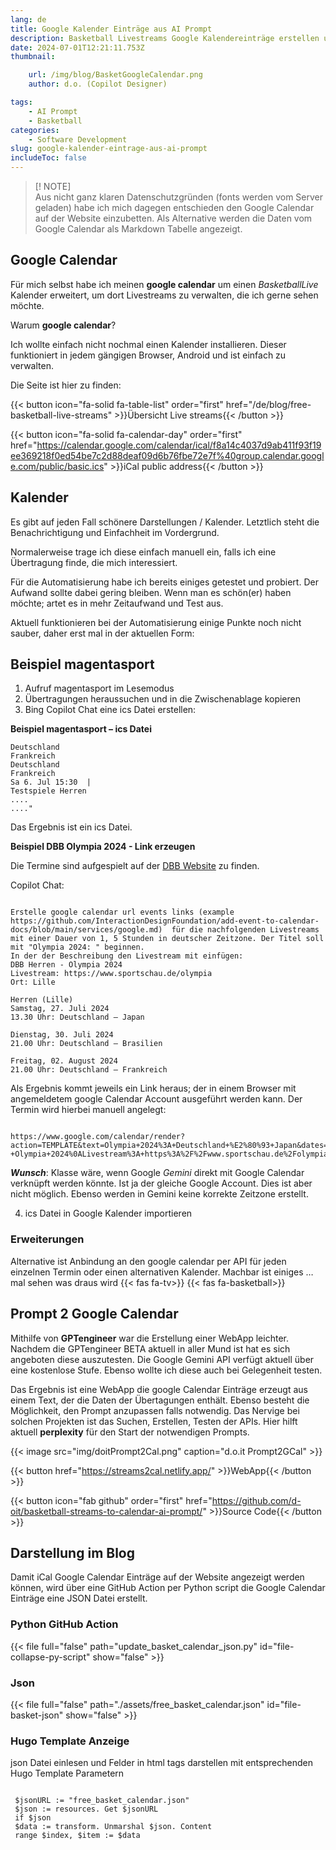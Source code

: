 ```yaml
---
lang: de
title: Google Kalender Einträge aus AI Prompt
description: Basketball Livestreams Google Kalendereinträge erstellen und auf Website darstellen.
date: 2024-07-01T12:21:11.753Z
thumbnail:

    url: /img/blog/BasketGoogleCalendar.png
    author: d.o. (Copilot Designer)

tags:
    - AI Prompt
    - Basketball
categories:
    - Software Development
slug: google-kalender-eintrage-aus-ai-prompt
includeToc: false
---
```


> [! NOTE]  
> Aus nicht ganz klaren Datenschutzgründen (fonts werden vom Server geladen) habe ich mich dagegen entschieden den Google Calendar auf der Website einzubetten. Als Alternative werden die Daten vom Google Calendar als Markdown Tabelle angezeigt.

## Google Calendar

Für mich selbst habe ich meinen **google calendar** um einen *BasketballLive* Kalender erweitert, um dort Livestreams zu verwalten, die ich gerne sehen möchte.

Warum **google calendar**?

Ich wollte einfach nicht nochmal einen Kalender installieren. Dieser funktioniert in jedem gängigen Browser, Android und ist einfach zu verwalten.

Die Seite ist hier zu finden:

{{< button icon="fa-solid fa-table-list" order="first" href="/de/blog/free-basketball-live-streams" >}}Übersicht Live streams{{< /button >}}

{{< button icon="fa-solid fa-calendar-day" order="first" href="https://calendar.google.com/calendar/ical/f8a14c4037d9ab411f93f19ee369218f0ed54be7c2d88deaf09d6b76fbe72e7f%40group.calendar.google.com/public/basic.ics" >}}iCal public address{{< /button >}}

## Kalender

Es gibt auf jeden Fall schönere Darstellungen / Kalender. Letztlich steht die Benachrichtigung und Einfachheit im Vordergrund.

Normalerweise trage ich diese einfach manuell ein, falls ich eine Übertragung finde, die mich interessiert.

Für die Automatisierung habe ich bereits einiges getestet und probiert. Der Aufwand sollte dabei gering bleiben. Wenn man es schön(er) haben möchte; artet es in mehr Zeitaufwand und Test aus.

Aktuell funktionieren bei der Automatisierung einige Punkte noch nicht sauber, daher erst mal in der aktuellen Form:

## Beispiel magentasport

1. Aufruf magentasport im Lesemodus
2. Übertragungen heraussuchen und in die Zwischenablage kopieren
3. Bing Copilot Chat eine ics Datei erstellen:

**Beispiel magentasport – ics Datei**

```"Erstelle eine ics in deutscher Zeitzone für die nachfolgenden magentasport.de Livestreams Termine mit einer Dauer von 1, 5 stunden:
Deutschland
Frankreich
Deutschland
Frankreich
Sa 6. Jul 15:30  | 
Testspiele Herren
....
...."

```

Das Ergebnis ist ein ics Datei.

**Beispiel DBB Olympia 2024 - Link erzeugen**

Die Termine sind aufgespielt auf der [DBB Website](https://www.basketball-bund.de/bunter-tv-sommer-fuer-dbb-olympiateams/) zu finden.

Copilot Chat:

```

Erstelle google calendar url events links (example https://github.com/InteractionDesignFoundation/add-event-to-calendar-docs/blob/main/services/google.md)  für die nachfolgenden Livestreams mit einer Dauer von 1, 5 Stunden in deutscher Zeitzone. Der Titel soll mit "Olympia 2024: " beginnen. 
In der der Beschreibung den Livestream mit einfügen: 
DBB Herren - Olympia 2024
Livestream: https://www.sportschau.de/olympia
Ort: Lille

Herren (Lille)
Samstag, 27. Juli 2024
13.30 Uhr: Deutschland – Japan

Dienstag, 30. Juli 2024
21.00 Uhr: Deutschland – Brasilien

Freitag, 02. August 2024
21.00 Uhr: Deutschland – Frankreich

```

Als Ergebnis kommt jeweils ein Link heraus; der in einem Browser mit angemeldetem google Calendar Account ausgeführt werden kann. Der Termin wird hierbei manuell angelegt:

```

https://www.google.com/calendar/render?action=TEMPLATE&text=Olympia+2024%3A+Deutschland+%E2%80%93+Japan&dates=20240727T113000Z/20240727T130000Z&details=DBB+Herren+-+Olympia+2024%0ALivestream%3A+https%3A%2F%2Fwww.sportschau.de%2Folympia&location=Lille

```

***Wunsch***: Klasse wäre, wenn Google *Gemini* direkt mit Google Calendar verknüpft werden könnte. Ist ja der gleiche Google Account. Dies ist aber nicht möglich. Ebenso werden in Gemini keine korrekte Zeitzone erstellt.

4. ics Datei in Google Kalender importieren

### Erweiterungen

Alternative ist Anbindung an den google calendar per API für jeden einzelnen Termin oder einen alternativen Kalender.
Machbar ist einiges … mal sehen was draus wird {{< fas fa-tv>}} {{< fas fa-basketball>}}

## Prompt 2 Google Calendar

Mithilfe von **GPTengineer** war die Erstellung einer WebApp leichter. Nachdem die GPTengineer BETA aktuell in aller Mund ist hat es sich angeboten diese auszutesten.
Die Google Gemini API verfügt aktuell über eine kostenlose Stufe. Ebenso wollte ich diese auch bei Gelegenheit testen.

Das Ergebnis ist eine WebApp die google Calendar Einträge erzeugt aus einem Text, der die Daten der Übertagungen enthält. Ebenso besteht die Möglichkeit, den Prompt anzupassen falls notwendig. Das Nervige bei solchen Projekten ist das Suchen, Erstellen, Testen der APIs.
Hier hilft aktuell **perplexity** für den Start der notwendigen Prompts.

 {{< image src="img/doitPrompt2Cal.png" caption="d.o.it Prompt2GCal" >}}

{{< button href="https://streams2cal.netlify.app/" >}}WebApp{{< /button >}}

{{< button icon="fab github" order="first" href="https://github.com/d-oit/basketball-streams-to-calendar-ai-prompt/" >}}Source Code{{< /button >}}

## Darstellung im Blog

Damit iCal Google Calendar Einträge auf der Website angezeigt werden können, wird über eine GitHub Action per Python script die Google Calendar Einträge eine JSON Datei erstellt.

### Python GitHub Action

{{< file full="false" path="update_basket_calendar_json.py" id="file-collapse-py-script" show="false" >}}

### Json

{{< file full="false" path="./assets/free_basket_calendar.json" id="file-basket-json" show="false" >}}

### Hugo Template Anzeige

json Datei einlesen und Felder in html tags darstellen mit entsprechenden Hugo Template Parametern

```

 $jsonURL := "free_basket_calendar.json"
 $json := resources. Get $jsonURL 
 if $json 
 $data := transform. Unmarshal $json. Content
 range $index, $item := $data 
```
